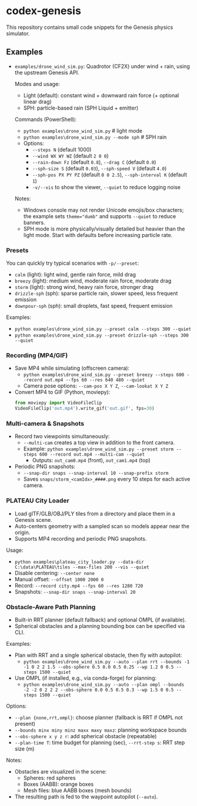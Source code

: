 # codex-genesis

This repository contains small code snippets for the Genesis physics simulator.

## Examples
- `examples/drone_wind_sim.py`: Quadrotor (CF2X) under wind + rain, using the upstream Genesis API.

  Modes and usage:
  - Light (default): constant wind + downward rain force (+ optional linear drag)
  - SPH: particle-based rain (SPH Liquid + emitter)

  Commands (PowerShell):
  - `python examples\drone_wind_sim.py`  # light mode
  - `python examples\drone_wind_sim.py --mode sph`  # SPH rain
  - Options:
    - `--steps N` (default 1000)
    - `--wind WX WY WZ` (default `2 0 0`)
    - `--rain-down Fz` (default `0.8`), `--drag C` (default `0.0`)
    - `--sph-size S` (default `0.03`), `--sph-speed V` (default `4.0`)
    - `--sph-pos PX PY PZ` (default `0 0 2.5`), `--sph-interval K` (default `1`)
    - `-v/--vis` to show the viewer, `--quiet` to reduce logging noise

  Notes:
  - Windows console may not render Unicode emojis/box characters; the example sets `theme="dumb"` and supports `--quiet` to reduce banners.
  - SPH mode is more physically/visually detailed but heavier than the light mode. Start with defaults before increasing particle rate.
### Presets
You can quickly try typical scenarios with `-p/--preset`:
- `calm` (light): light wind, gentle rain force, mild drag
- `breezy` (light): medium wind, moderate rain force, moderate drag
- `storm` (light): strong wind, heavy rain force, stronger drag
- `drizzle-sph` (sph): sparse particle rain, slower speed, less frequent emission
- `downpour-sph` (sph): small droplets, fast speed, frequent emission

Examples:
- `python examples\drone_wind_sim.py --preset calm --steps 300 --quiet`
- `python examples\drone_wind_sim.py --preset drizzle-sph --steps 300 --quiet`

### Recording (MP4/GIF)
- Save MP4 while simulating (offscreen camera):
  - `python examples\drone_wind_sim.py --preset breezy --steps 600 --record out.mp4 --fps 60 --res 640 480 --quiet`
  - Camera pose options: `--cam-pos X Y Z`, `--cam-lookat X Y Z`
- Convert MP4 to GIF (Python, moviepy):
  ```python
  from moviepy import VideoFileClip
  VideoFileClip('out.mp4').write_gif('out.gif', fps=30)
  ```

### Multi-camera & Snapshots
- Record two viewpoints simultaneously:
  - `--multi-cam` creates a top view in addition to the front camera.
  - Example: `python examples\drone_wind_sim.py --preset storm --steps 600 --record out.mp4 --multi-cam --quiet`
    - Outputs: `out_cam0.mp4` (front), `out_cam1.mp4` (top)
- Periodic PNG snapshots:
  - `--snap-dir snaps --snap-interval 10 --snap-prefix storm`
  - Saves `snaps/storm_<camIdx>_####.png` every 10 steps for each active camera.

### PLATEAU City Loader
- Load glTF/GLB/OBJ/PLY tiles from a directory and place them in a Genesis scene.
- Auto-centers geometry with a sampled scan so models appear near the origin.
- Supports MP4 recording and periodic PNG snapshots.

Usage:
- `python examples\plateau_city_loader.py --data-dir C:\data\PLATEAU\tiles --max-files 200 --vis --quiet`
- Disable centering: `--center none`
- Manual offset: `--offset 1000 2000 0`
- Record: `--record city.mp4 --fps 60 --res 1280 720`
- Snapshots: `--snap-dir snaps --snap-interval 20`
### Obstacle-Aware Path Planning
- Built-in RRT planner (default fallback) and optional OMPL (if available).
- Spherical obstacles and a planning bounding box can be specified via CLI.

Examples:
- Plan with RRT and a single spherical obstacle, then fly with autopilot:
  - `python examples\drone_wind_sim.py --auto --plan rrt --bounds -1 -1 0 2 2 1.5 --obs-sphere 0.5 0.0 0.5 0.25 --wp 1.2 0 0.5 --steps 1500 --quiet`
- Use OMPL (if installed, e.g., via conda-forge) for planning:
  - `python examples\drone_wind_sim.py --auto --plan ompl --bounds -2 -2 0 2 2 2 --obs-sphere 0.0 0.5 0.5 0.3 --wp 1.5 0 0.5 --steps 1500 --quiet`

Options:
- `--plan {none,rrt,ompl}`: choose planner (fallback is RRT if OMPL not present)
- `--bounds minx miny minz maxx maxy maxz`: planning workspace bounds
- `--obs-sphere x y z r`: add spherical obstacle (repeatable)
- `--plan-time T`: time budget for planning (sec), `--rrt-step s`: RRT step size (m)

Notes:
- Obstacles are visualized in the scene:
  - Spheres: red spheres
  - Boxes (AABB): orange boxes
  - Mesh files: blue AABB boxes (mesh bounds)
- The resulting path is fed to the waypoint autopilot (`--auto`).
